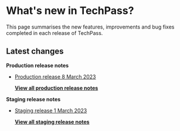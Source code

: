 # What's new in TechPass?

This page summarises the new features, improvements and bug fixes completed in each release of TechPass.

## Latest changes

**Production release notes**
- [Production release 8 March 2023](whats-new/production-release-notes?id=production-release-8-march-2023)

  [**View all production release notes**](/whats-new/production-release-notes)

**Staging release notes**
- [Staging release 1 March 2023](whats-new/staging-release-notes?id=staging-release-1-march-2023)


  [**View all staging release notes**](/whats-new/staging-release-notes)
